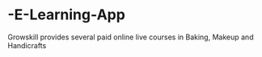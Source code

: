 # -E-Learning-App
Growskill provides several paid online live courses in Baking, Makeup and Handicrafts
